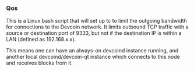 ### Qos ###

This is a Linux bash script that will set up tc to limit the outgoing bandwidth for connections to the Devcoin network. It limits outbound TCP traffic with a source or destination port of 9333, but not if the destination IP is within a LAN (defined as 192.168.x.x).

This means one can have an always-on devcoind instance running, and another local devcoind/devcoin-qt instance which connects to this node and receives blocks from it.
